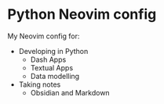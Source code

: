 # Python Neovim config

My Neovim config for:

* Developing in Python
  * Dash Apps
  * Textual Apps
  * Data modelling
* Taking notes
  * Obsidian and Markdown

